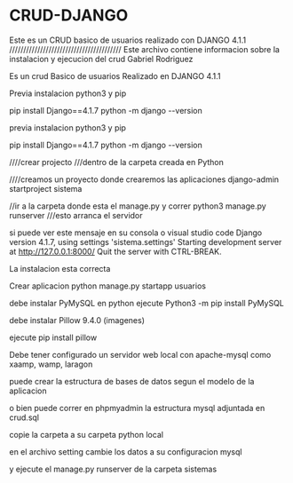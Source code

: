 # CRUD-DJANGO
Este es un CRUD basico de usuarios realizado con DJANGO 4.1.1
////////////////////////////////////////
Este archivo contiene informacion sobre la instalacion y ejecucion del crud
Gabriel Rodriguez


Es un crud Basico de usuarios Realizado en DJANGO 4.1.1

Previa instalacion python3 y pip

pip install Django==4.1.7
python -m django --version



previa instalacion python3 y pip

pip install Django==4.1.7
python -m django --version


////crear projecto
///dentro de la carpeta creada en Python

////creamos un proyecto donde crearemos las aplicaciones
django-admin startproject sistema

//ir a la carpeta donde esta el manage.py y correr 
python3 manage.py runserver
///esto arranca el servidor 


si puede ver este mensaje en su consola o visual studio code
Django version 4.1.7, using settings 'sistema.settings'
Starting development server at http://127.0.0.1:8000/
Quit the server with CTRL-BREAK.

La instalacion esta correcta

Crear aplicacion
python manage.py startapp usuarios

debe instalar PyMySQL en python
ejecute Python3 -m pip install PyMySQL

debe instalar Pillow 9.4.0 (imagenes)

ejecute pip install pillow


Debe tener configurado un servidor web local con apache-mysql como xaamp, wamp, laragon

puede crear la estructura de bases de datos segun el modelo de la aplicacion 

o bien puede correr en phpmyadmin la estructura mysql adjuntada en crud.sql


copie la carpeta a su carpeta python local

en el archivo setting cambie los datos a su configuracion mysql


y ejecute el manage.py runserver de la carpeta sistemas 

